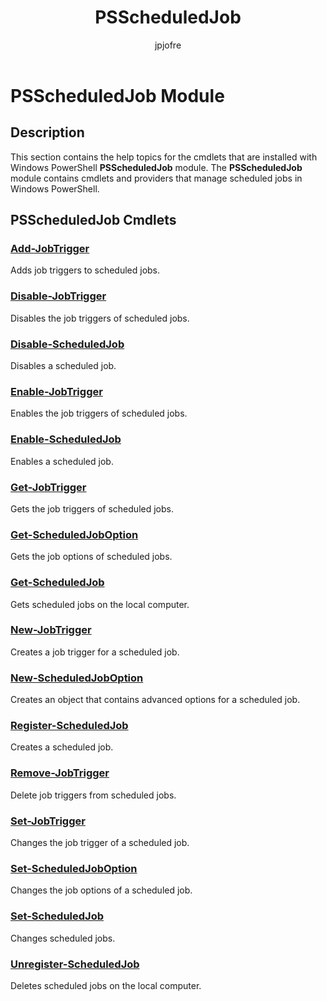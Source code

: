 ﻿---
title: PSScheduledJob
description: 
keywords: powershell, cmdlet
author: jpjofre
manager: carolz
ms.date: 2016-09-30
ms.topic: reference
ms.prod: powershell
ms.technology: powershell
Module Name: PSScheduledJob
Module Guid: 50cdb55f-5ab7-489f-9e94-4ec21ff51e59
Download Help Link: http://go.microsoft.com/fwlink/?linkid=390816
Help Version: 5.0.2.2
Locale: en-US
---

# PSScheduledJob Module
## Description
This section contains the help topics for the cmdlets that are installed with Windows PowerShell **PSScheduledJob** module. The **PSScheduledJob** module contains cmdlets and providers that manage scheduled jobs in Windows PowerShell.

## PSScheduledJob Cmdlets
### [Add-JobTrigger](.\Add-JobTrigger.md)
Adds job triggers to scheduled jobs.


### [Disable-JobTrigger](.\Disable-JobTrigger.md)
Disables the job triggers of scheduled jobs.


### [Disable-ScheduledJob](.\Disable-ScheduledJob.md)
Disables a scheduled job.


### [Enable-JobTrigger](.\Enable-JobTrigger.md)
Enables the job triggers of scheduled jobs.


### [Enable-ScheduledJob](.\Enable-ScheduledJob.md)
Enables a scheduled job.


### [Get-JobTrigger](.\Get-JobTrigger.md)
Gets the job triggers of scheduled jobs.


### [Get-ScheduledJobOption](.\Get-ScheduledJobOption.md)
Gets the job options of scheduled jobs.


### [Get-ScheduledJob](.\Get-ScheduledJob.md)
Gets scheduled jobs on the local computer.


### [New-JobTrigger](.\New-JobTrigger.md)
Creates a job trigger for a scheduled job.


### [New-ScheduledJobOption](.\New-ScheduledJobOption.md)
Creates an object that contains advanced options for a scheduled job.


### [Register-ScheduledJob](.\Register-ScheduledJob.md)
Creates a scheduled job.


### [Remove-JobTrigger](.\Remove-JobTrigger.md)
Delete job triggers from scheduled jobs.


### [Set-JobTrigger](.\Set-JobTrigger.md)
Changes the job trigger of a scheduled job.


### [Set-ScheduledJobOption](.\Set-ScheduledJobOption.md)
Changes the job options of a scheduled job.


### [Set-ScheduledJob](.\Set-ScheduledJob.md)
Changes scheduled jobs.


### [Unregister-ScheduledJob](.\Unregister-ScheduledJob.md)
Deletes scheduled jobs on the local computer.

